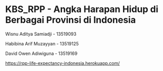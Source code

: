 # KBS_RPP - Angka Harapan Hidup di Berbagai Provinsi di Indonesia
Wisnu Aditya Samiadji - 13519093

Habibina Arif Muzayyan - 13519125

David Owen Adiwiguna - 13519169

https://rpp-life-expectancy-indonesia.herokuapp.com/
